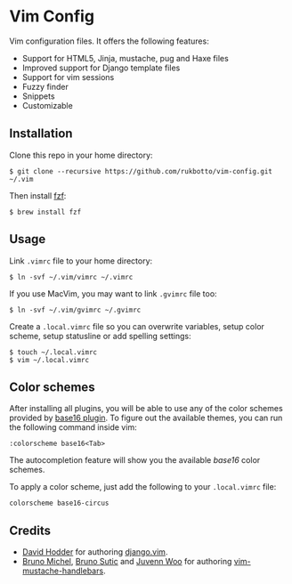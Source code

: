 # Vim Config

Vim configuration files. It offers the following features:

+ Support for HTML5, Jinja, mustache, pug and Haxe files
+ Improved support for Django template files
+ Support for vim sessions
+ Fuzzy finder
+ Snippets
+ Customizable

## Installation

Clone this repo in your home directory:

```
$ git clone --recursive https://github.com/rukbotto/vim-config.git ~/.vim
```

Then install [fzf](https://github.com/junegunn/fzf):

```
$ brew install fzf
```

## Usage

Link `.vimrc` file to your home directory:

```
$ ln -svf ~/.vim/vimrc ~/.vimrc
```

If you use MacVim, you may want to link `.gvimrc` file too:

```
$ ln -svf ~/.vim/gvimrc ~/.gvimrc
```

Create a `.local.vimrc` file so you can overwrite variables, setup color scheme, setup statusline or add spelling settings:

```
$ touch ~/.local.vimrc
$ vim ~/.local.vimrc
```

## Color schemes

After installing all plugins, you will be able to use any of the color schemes provided by [base16 plugin](https://github.com/chriskempson/base16-vim). To figure out the available themes, you can run the following command inside vim:

```
:colorscheme base16<Tab>
```

The autocompletion feature will show you the available _base16_ color schemes.

To apply a color scheme, just add the following to your `.local.vimrc` file:

```vim
colorscheme base16-circus
```

## Credits

+ [David Hodder](https://vim.sourceforge.io/account/profile.php?user_id=9589) for authoring [django.vim](https://vim.sourceforge.io/scripts/script.php?script_id=1487).
+ [Bruno Michel](http://github.com/nono), [Bruno Sutic](http://github.com/bruno-) and [Juvenn Woo](http://github.com/juvenn) for authoring [vim-mustache-handlebars](https://github.com/mustache/vim-mustache-handlebars).
